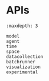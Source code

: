 # APIs

```{toctree}
:maxdepth: 3

model
agent
time
space
datacollection
batchrunner
visualization
experimental
```
